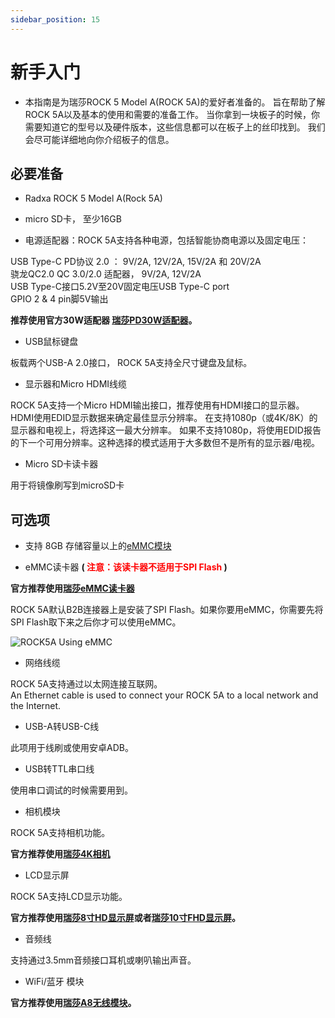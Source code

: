 ```yaml
---
sidebar_position: 15
---
```


# 新手入门

- 本指南是为瑞莎ROCK 5 Model A(ROCK 5A)的爱好者准备的。 旨在帮助了解ROCK 5A以及基本的使用和需要的准备工作。 当你拿到一块板子的时候，你需要知道它的型号以及硬件版本，这些信息都可以在板子上的丝印找到。 我们会尽可能详细地向你介绍板子的信息。

## 必要准备

- Radxa ROCK 5 Model A(Rock 5A)

- micro SD卡， 至少16GB

- 电源适配器：ROCK 5A支持各种电源，包括智能协商电源以及固定电压：

USB Type-C PD协议 2.0 ： 9V/2A, 12V/2A, 15V/2A 和 20V/2A  
骁龙QC2.0 QC 3.0/2.0 适配器， 9V/2A, 12V/2A  
USB Type-C接口5.2V至20V固定电压USB Type-C port  
GPIO 2 & 4 pin脚5V输出

**推荐使用官方30W适配器 [瑞莎PD30W适配器](../../../accessories/pd_30w)。**

- USB鼠标键盘

板载两个USB-A 2.0接口， ROCK 5A支持全尺寸键盘及鼠标。

- 显示器和Micro HDMI线缆

ROCK 5A支持一个Micro HDMI输出接口，推荐使用有HDMI接口的显示器。  
HDMI使用EDID显示数据来确定最佳显示分辨率。 在支持1080p（或4K/8K）的显示器和电视上，将选择这一最大分辨率。
如果不支持1080p，将使用EDID报告的下一个可用分辨率。这种选择的模式适用于大多数但不是所有的显示器/电视。

- Micro SD卡读卡器

用于将镜像刷写到microSD卡

## 可选项

- 支持 8GB 存储容量以上的[eMMC模块](/accessories/emmc_module)

- eMMC读卡器 **( <font color='red'>注意：该读卡器不适用于SPI Flash</font> )**

**官方推荐使用[瑞莎eMMC读卡器](../../../accessories/emmc_reader)**

ROCK 5A默认B2B连接器上是安装了SPI Flash。如果你要用eMMC，你需要先将SPI Flash取下来之后你才可以使用eMMC。

![ROCK5A Using eMMC](/img/rock5a/rock5a-use-emmc.webp)

- 网络线缆

ROCK 5A支持通过以太网连接互联网。  
An Ethernet cable is used to connect your ROCK 5A to a local network and the Internet.

- USB-A转USB-C线

此项用于线刷或使用安卓ADB。

- USB转TTL串口线

使用串口调试的时候需要用到。

- 相机模块

ROCK 5A支持相机功能。

**官方推荐使用[瑞莎4K相机](../../../accessories/camera_4k)**

- LCD显示屏

ROCK 5A支持LCD显示功能。

**官方推荐使用[瑞莎8寸HD显示屏](../../../accessories/lcd-8-hd)或者[瑞莎10寸FHD显示屏](../../../accessories/lcd-10-fhd)。**

- 音频线

支持通过3.5mm音频接口耳机或喇叭输出声音。

- WiFi/蓝牙 模块

**官方推荐使用[瑞莎A8无线模块](../../../accessories/wireless-a8)。**

